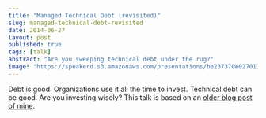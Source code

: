 ```yaml
---
title: "Managed Technical Debt (revisited)"
slug: managed-technical-debt-revisited
date: 2014-06-27
layout: post
published: true
tags: [talk]
abstract: "Are you sweeping technical debt under the rug?"
image: "https://speakerd.s3.amazonaws.com/presentations/be237370e027013121922af1816f6724/slide_0.jpg?1403873867"
---
```


Debt is good. Organizations use it all the time to invest. Technical debt can be good. Are you investing wisely?
This talk is based on an [older blog post of mine](/2013/07/managed-technical-debt/).

<script async class="speakerdeck-embed" data-id="be237370e027013121922af1816f6724" data-ratio="1.33333333333333" src="//speakerdeck.com/assets/embed.js"></script>

